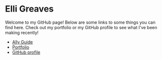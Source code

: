 # Elli Greaves

Welcome to my GitHub page!
Below are some links to some things you can find here.
Check out my portfolio or my GitHub profile to see what I've been making recently!

- [Ally Guide](ally)
- [Portfolio](portfolio)
- [GitHub profile](https://github.com/Grvs44)
